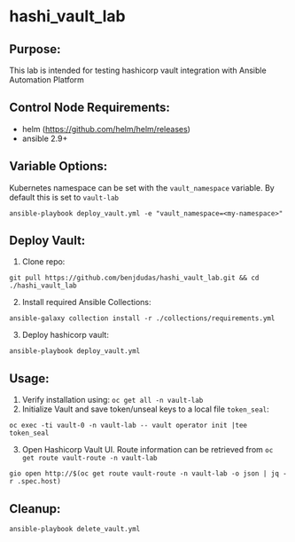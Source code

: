 # hashi_vault_lab

**Purpose:**
------
This lab is intended for testing hashicorp vault integration with Ansible Automation Platform

**Control Node Requirements:**
------
- helm (https://github.com/helm/helm/releases)
- ansible 2.9+

**Variable Options:**
------
Kubernetes namespace can be set with the `vault_namespace` variable. By default this is set to `vault-lab`

~~~
ansible-playbook deploy_vault.yml -e "vault_namespace=<my-namespace>"
~~~

**Deploy Vault:**
------
1) Clone repo:
~~~
git pull https://github.com/benjdudas/hashi_vault_lab.git && cd ./hashi_vault_lab
~~~

2) Install required Ansible Collections:
~~~
ansible-galaxy collection install -r ./collections/requirements.yml
~~~

3) Deploy hashicorp vault:
~~~
ansible-playbook deploy_vault.yml
~~~

**Usage:**
------
1) Verify installation using: `oc get all -n vault-lab`
2) Initialize Vault and save token/unseal keys to a local file `token_seal`:
~~~
oc exec -ti vault-0 -n vault-lab -- vault operator init |tee token_seal
~~~
3) Open Hashicorp Vault UI. Route information can be retrieved from `oc get route vault-route -n vault-lab`
~~~
gio open http://$(oc get route vault-route -n vault-lab -o json | jq -r .spec.host)
~~~

**Cleanup:**
------
~~~
ansible-playbook delete_vault.yml
~~~
